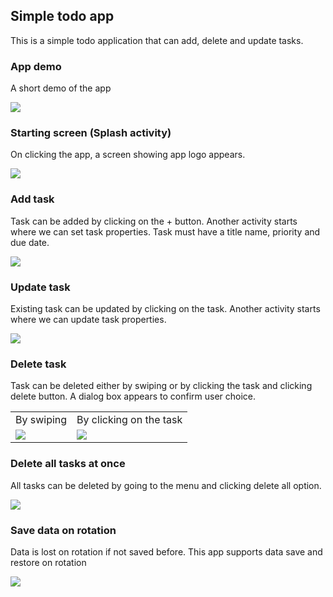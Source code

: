 ## Simple todo app

This is a simple todo application that can add, delete and update tasks.

### App demo
A short demo of the app

![](app/src/main/res/drawable/simple_use.gif)

### Starting screen (Splash activity)
On clicking the app, a screen showing app logo appears.

![](app/src/main/res/drawable/splash_screen.gif)

### Add task
Task can be added by clicking on the + button. Another activity starts where we can set task properties. Task must have a title name, priority and due date.

![](app/src/main/res/drawable/add_task.gif)

### Update task
Existing task can be updated by clicking on the task. Another activity starts where we can update task properties.

![](app/src/main/res/drawable/update_task.gif)

### Delete task
Task can be deleted either by swiping or by clicking the task and clicking delete button. A dialog box appears to confirm user choice.

<table>
<tr><td>By swiping</td>
<td>By clicking on the task</td>
</tr>
<tr>
<td><img src="app/src/main/res/drawable/delete_task.gif"></td>
<td><img src="app/src/main/res/drawable/swipe_delete.gif"></td>
</tr>
</table>

### Delete all tasks at once
All tasks can be deleted by going to the menu and clicking delete all option.

![](app/src/main/res/drawable/delete_all.gif)

### Save data on rotation
Data is lost on rotation if not saved before. This app supports data save and restore on rotation

![](app/src/main/res/drawable/save_data_on_rotation.gif)
